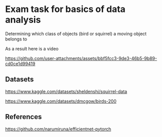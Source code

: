 # Exam task for basics of data analysis

Determining which class of objects (bird or squirrel) a moving object belongs to

As a result here is a video

https://github.com/user-attachments/assets/bbf5fcc3-9de3-46b5-9b89-cd0ce1d99419

## Datasets

https://www.kaggle.com/datasets/sheldenshi/squirrel-data

https://www.kaggle.com/datasets/dmcgow/birds-200

## References

https://github.com/narumiruna/efficientnet-pytorch

